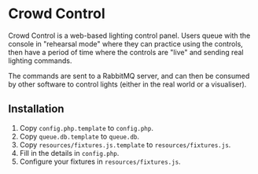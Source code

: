 # Crowd Control
Crowd Control is a web-based lighting control panel. Users queue with the console in "rehearsal mode" where they can practice using the controls, then have a period of time where the controls are "live" and sending real lighting commands.

The commands are sent to a RabbitMQ server, and can then be consumed by other software to control lights (either in the real world or a visualiser).

## Installation
1. Copy `config.php.template` to `config.php`.
2. Copy `queue.db.template` to `queue.db`.
3. Copy `resources/fixtures.js.template` to `resources/fixtures.js`.
4. Fill in the details in `config.php`.
5. Configure your fixtures in `resources/fixtures.js`.